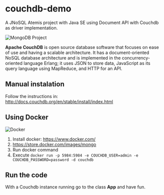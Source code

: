 # couchdb-demo

A JNoSQL Atemis project with Java SE using Document API with Couchdb as driver implementation.

![MongoDB Project](http://www.jnosql.org/img/logos/couchdb.png)


**Apache CouchDB** is open source database software that focuses on ease of use and having a scalable architecture. It has a document-oriented NoSQL database architecture and is implemented in the concurrency-oriented language Erlang; it uses JSON to store data, JavaScript as its query language using MapReduce, and HTTP for an API.




## Manual instalation

Follow the instructions in: http://docs.couchdb.org/en/stable/install/index.html


## Using Docker

![Docker](https://www.docker.com/sites/default/files/horizontal_large.png)


1. Install docker: https://www.docker.com/
1. https://store.docker.com/images/mongo
1. Run docker command
1. Execute `docker run -p 5984:5984 -e COUCHDB_USER=admin -e COUCHDB_PASSWORD=password -d couchdb`



## Run the code

With a Couchdb instance running go to the class **App** and have fun.
